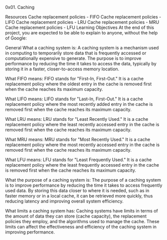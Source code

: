 0x01. Caching

Resources
Cache replacement policies - FIFO
Cache replacement policies - LIFO
Cache replacement policies - LRU
Cache replacement policies - MRU
Cache replacement policies - LFU
Learning Objectives
At the end of this project, you are expected to be able to explain to anyone, without the help of Google:

General
What a caching system is: A caching system is a mechanism used in computing to temporarily store data that is frequently accessed or computationally expensive to generate. The purpose is to improve performance by reducing the time it takes to access the data, typically by storing it in a faster, closer-to-access memory location.

What FIFO means: FIFO stands for "First-In, First-Out." It is a cache replacement policy where the oldest entry in the cache is removed first when the cache reaches its maximum capacity.

What LIFO means: LIFO stands for "Last-In, First-Out." It is a cache replacement policy where the most recently added entry in the cache is removed first when the cache reaches its maximum capacity.

What LRU means: LRU stands for "Least Recently Used." It is a cache replacement policy where the least recently accessed entry in the cache is removed first when the cache reaches its maximum capacity.

What MRU means: MRU stands for "Most Recently Used." It is a cache replacement policy where the most recently accessed entry in the cache is removed first when the cache reaches its maximum capacity.

What LFU means: LFU stands for "Least Frequently Used." It is a cache replacement policy where the least frequently accessed entry in the cache is removed first when the cache reaches its maximum capacity.

What the purpose of a caching system is: The purpose of a caching system is to improve performance by reducing the time it takes to access frequently used data. By storing this data closer to where it is needed, such as in faster memory or in a local cache, it can be retrieved more quickly, thus reducing latency and improving overall system efficiency.

What limits a caching system has: Caching systems have limits in terms of the amount of data they can store (cache capacity), the replacement policies they employ, and the algorithms used to manage the cache. These limits can affect the effectiveness and efficiency of the caching system in improving performance.